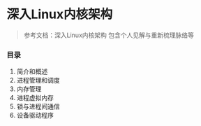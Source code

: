 # 深入Linux内核架构

> 参考文档：深入Linux内核架构 包含个人见解与重新梳理脉络等

### 目录

1. 简介和概述
2. 进程管理和调度
3. 内存管理
4. 进程虚拟内存
5. 锁与进程间通信
6. 设备驱动程序
